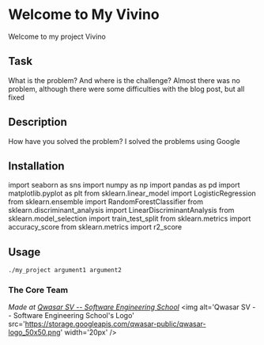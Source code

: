 # Welcome to My Vivino
Welcome to my project Vivino

## Task
What is the problem? And where is the challenge?
Almost there was no problem, although there were some difficulties with the blog post, 
but all fixed

## Description
How have you solved the problem?
I solved the problems using Google

## Installation
import seaborn as sns
import numpy as np
import pandas as pd
import matplotlib.pyplot as plt
from sklearn.linear_model import LogisticRegression
from sklearn.ensemble import RandomForestClassifier
from sklearn.discriminant_analysis import LinearDiscriminantAnalysis
from sklearn.model_selection import train_test_split
from sklearn.metrics import accuracy_score
from sklearn.metrics import r2_score

## Usage
```
./my_project argument1 argument2
```

### The Core Team



<span><i>Made at <a href='https://qwasar.io'>Qwasar SV -- Software Engineering School</a></i></span>
<span><img alt='Qwasar SV -- Software Engineering School's Logo' src='https://storage.googleapis.com/qwasar-public/qwasar-logo_50x50.png' width='20px' /></span>
